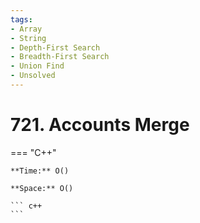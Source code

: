 ```yaml
---
tags:
- Array
- String
- Depth-First Search
- Breadth-First Search
- Union Find
- Unsolved
---
```



# 721. Accounts Merge

=== "C++"

    **Time:** O()

    **Space:** O()

    ``` c++
    ```